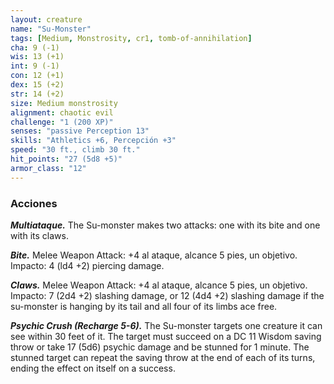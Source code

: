 ```yaml
---
layout: creature
name: "Su-Monster"
tags: [Medium, Monstrosity, cr1, tomb-of-annihilation]
cha: 9 (-1)
wis: 13 (+1)
int: 9 (-1)
con: 12 (+1)
dex: 15 (+2)
str: 14 (+2)
size: Medium monstrosity
alignment: chaotic evil
challenge: "1 (200 XP)"
senses: "passive Perception 13"
skills: "Athletics +6, Percepción +3"
speed: "30 ft., climb 30 ft."
hit_points: "27 (5d8 +5)"
armor_class: "12"
---
```


### Acciones

***Multiataque.*** The Su-monster makes two attacks: one with its bite and one with its claws.

***Bite.*** Melee Weapon Attack: +4 al ataque, alcance 5 pies, un objetivo. Impacto: 4 (ld4 +2) piercing damage.

***Claws.*** Melee Weapon Attack: +4 al ataque, alcance 5 pies, un objetivo. Impacto: 7 (2d4 +2) slashing damage, or 12 (4d4 +2) slashing damage if the su-monster is hanging by its tail and all four of its limbs ace free.

***Psychic Crush (Recharge 5-6).*** The Su-monster targets one creature it can see within 30 feet of it. The target must succeed on a DC 11 Wisdom saving throw or take 17 (5d6) psychic damage and be stunned for 1 minute. The stunned target can repeat the saving throw at the end of each of its turns, ending the effect on itself on a success.